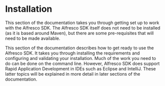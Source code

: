 # Installation

This section of the documentation takes you through getting set up to work with the Alfresco SDK. The Alfresco SDK itself does not need to be installed \(as it is based around Maven\), but there are some pre-requisites that will need to be made available.

This section of the documentation describes how to get ready to use the Alfresco SDK. It takes you through installing the requirements and configuring and validating your installation. Much of the work you need to do can be done on the command line. However, Alfresco SDK does support Rapid Application Development in IDEs such as Eclipse and IntelliJ. These latter topics will be explained in more detail in later sections of the documentation.


